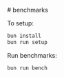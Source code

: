 # benchmarks

To setup:

```bash
bun install
bun run setup
```

Run benchmarks:

```bash
bun run bench
```
